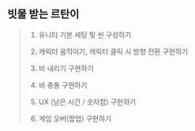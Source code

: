 
## 빗물 받는 르탄이
    
>    1. 유니티 기본 세팅 및 씬 구성하기
>    
>    2. 캐릭터 움직이기, 캐릭터 클릭 시 방향 전환 구현하기
>   
>    3. 비 내리기 구현하기
>    
>    4. 비 충돌 구현하기
>    
>    5. UX (남은 시간 / 숫자합) 구현하기
>    
>    6. 게임 오버(팝업) 구현하기
